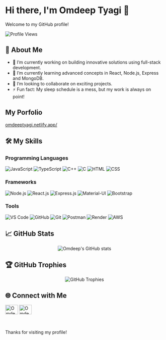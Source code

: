 # Hi there, I'm Omdeep Tyagi 👋

Welcome to my GitHub profile!

![Profile Views](https://komarev.com/ghpvc/?username=Omdeep-Tyagi&color=blueviolet)


## 🚀 About Me
- 🔭 I’m currently working on building innovative solutions using full-stack development.
- 🌱 I’m currently learning advanced concepts in React, Node.js, Express and MongoDB.
- 👯 I’m looking to collaborate on exciting projects.
- ⚡ Fun fact: My sleep schedule is a mess, but my work is always on point!


## My Porfolio

[omdeeptyagi.netlify.app/](omdeeptyagi.netlify.app/)

## 🛠 My Skills

<!-- - **Languages**: JavaScript, C++, TypeScript
- **Frameworks**: Reactjs, Expressjs, Bootstrap
- **Tools**: Git, Github, VS code, AWS, Postman -->


### Programming Languages  
![JavaScript](https://img.shields.io/badge/JavaScript-F7DF1E?style=for-the-badge&logo=javascript&logoColor=black)
![TypeScript](https://img.shields.io/badge/TypeScript-3178C6?style=for-the-badge&logo=typescript&logoColor=white)
![C++](https://img.shields.io/badge/C++-00599C?style=for-the-badge&logo=c%2B%2B&logoColor=white)
![C](https://img.shields.io/badge/C-A8B9CC?style=for-the-badge&logo=c&logoColor=white)
![HTML](https://img.shields.io/badge/HTML-E34F26?style=for-the-badge&logo=html5&logoColor=white)
![CSS](https://img.shields.io/badge/CSS-1572B6?style=for-the-badge&logo=css3&logoColor=white)


### Frameworks

![Node.js](https://img.shields.io/badge/Node.js-339933?style=for-the-badge&logo=nodedotjs&logoColor=white)
![React.js](https://img.shields.io/badge/React.js-61DAFB?style=for-the-badge&logo=react&logoColor=black)
![Express.js](https://img.shields.io/badge/Express.js-000000?style=for-the-badge&logo=express&logoColor=white)
![Material-UI](https://img.shields.io/badge/Material--UI-0081CB?style=for-the-badge&logo=material-ui&logoColor=white)
![Bootstrap](https://img.shields.io/badge/Bootstrap-7952B3?style=for-the-badge&logo=bootstrap&logoColor=white)


### Tools  
![VS Code](https://img.shields.io/badge/VS%20Code-0078D4?style=for-the-badge&logo=visual-studio-code&logoColor=white)
![GitHub](https://img.shields.io/badge/GitHub-181717?style=for-the-badge&logo=github&logoColor=white)
![Git](https://img.shields.io/badge/Git-F05032?style=for-the-badge&logo=git&logoColor=white)
![Postman](https://img.shields.io/badge/Postman-FD602F?style=for-the-badge&logo=postman&logoColor=white)
![Render](https://img.shields.io/badge/Render-46E3B7?style=for-the-badge&logo=render&logoColor=white)
![AWS](https://img.shields.io/badge/AWS-232F3E?style=for-the-badge&logo=amazon-aws&logoColor=white)


<!-- ## 📈 GitHub Stats
![Omdeep's GitHub stats](https://github-readme-stats.vercel.app/api?username=Omdeep-Tyagi&show_icons=true&theme=radical)

## 🏆 GitHub Trophies
![GitHub Trophies](https://github-profile-trophy.vercel.app/?username=Omdeep-Tyagi&theme=radical&no-frame=false&column=3&margin-w=15&margin-h=15) -->

## 📈 GitHub Stats

<p align="center">
  <img src="https://github-readme-stats.vercel.app/api?username=Omdeep-Tyagi&show_icons=true&theme=radical" alt="Omdeep's GitHub stats" />
</p>

## 🏆 GitHub Trophies

<p align="center">
  <img src="https://github-profile-trophy.vercel.app/?username=Omdeep-Tyagi&theme=radical&no-frame=false&column=3&margin-w=15&margin-h=15" alt="GitHub Trophies" />
</p>

## 🌐 Connect with Me

<!-- - [LinkedIn](https://www.linkedin.com/in/omdeep-tyagi-428854272/)
- [Email](mailto:tyagiom2308@gmail.com)
- [Codeforces](https://codeforces.com/profile/tyagiomdeep)
- [Codechef](https://www.codechef.com/users/tyagiomdeep)
- [Leetcode](https://leetcode.com/u/tyagiomdeep/) -->

<span>
<a href="https://www.linkedin.com/in/omdeep-tyagi-428854272/" target="blank"><img align="center" src="https://raw.githubusercontent.com/rahuldkjain/github-profile-readme-generator/master/src/images/icons/Social/linked-in-alt.svg" alt="Omdeep Tyagi" height="30" width="40" /></a>
<a href="https://github.com/Omdeep-Tyagi" target="blank"><img align="center" src="https://raw.githubusercontent.com/rahuldkjain/github-profile-readme-generator/master/src/images/icons/Social/github.svg" alt="Omdeep Tyagi" height="30" width="40" /></a>
<!-- <a href="https://twitter.com/KunjTyagi" target="blank"><img align="center" src="https://raw.githubusercontent.com/rahuldkjain/github-profile-readme-generator/master/src/images/icons/Social/twitter.svg" alt="Kunj Tyagi" height="30" width="40" /></a> -->
</span>

<br><br>
Thanks for visiting my profile!
